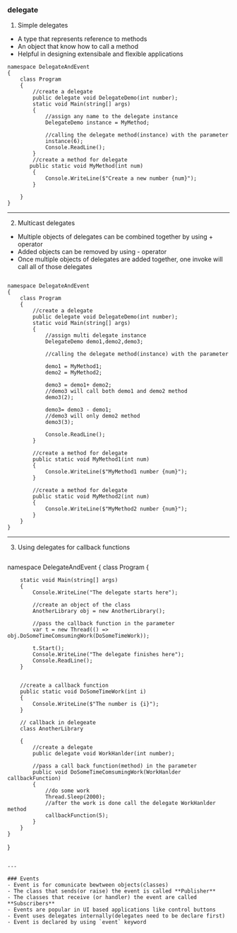 ### delegate

1. Simple delegates
  - A type that represents reference to methods
   - An object that know how to call a method
   - Helpful in designing extensibale and flexible applications

```
namespace DelegateAndEvent
{
    class Program
    {
        //create a delegate
        public delegate void DelegateDemo(int number);
        static void Main(string[] args)
        {
            //assign any name to the delegate instance
            DelegateDemo instance = MyMethod;

            //calling the delegate method(instance) with the parameter 
            instance(6);
            Console.ReadLine();
        }
        //create a method for delegate
       public static void MyMethod(int num)
        {
            Console.WriteLine($"Create a new number {num}");
        }

    }
}
```
---
2. Multicast delegates
  - Multiple objects of delegates can be combined together by using + operator
  - Added objects can be removed by using - operator
  - Once multiple objects of delegates are added together, one invoke will call all of those delegates

```

namespace DelegateAndEvent
{
    class Program
    {
        //create a delegate
        public delegate void DelegateDemo(int number);
        static void Main(string[] args)
        {
            //assign multi delegate instance
            DelegateDemo demo1,demo2,demo3;

            //calling the delegate method(instance) with the parameter 

            demo1 = MyMethod1;
            demo2 = MyMethod2;

            demo3 = demo1+ demo2;
            //demo3 will call both demo1 and demo2 method
            demo3(2);

            demo3= demo3 - demo1;
            //demo3 will only demo2 method
            demo3(3);

            Console.ReadLine();
        }

        //create a method for delegate
        public static void MyMethod1(int num)
        {
            Console.WriteLine($"MyMethod1 number {num}");
        }

        //create a method for delegate
        public static void MyMethod2(int num)
        {
            Console.WriteLine($"MyMethod2 number {num}");
        }
    }
}

```
---
3. Using delegates for callback functions

   ```
   
namespace DelegateAndEvent
{
    class Program
    {
        
        static void Main(string[] args)
        {
            Console.WriteLine("The delegate starts here");

            //create an object of the class
            AnotherLibrary obj = new AnotherLibrary();

            //pass the callback function in the parameter
            var t = new Thread(() => obj.DoSomeTimeComsumingWork(DoSomeTimeWork));
 
            t.Start();
            Console.WriteLine("The delegate finishes here");
            Console.ReadLine();
        }


        //create a callback function
        public static void DoSomeTimeWork(int i)
        {
            Console.WriteLine($"The number is {i}");
        }

        // callback in delegeate
        class AnotherLibrary 
           
        {
            //create a delegate
            public delegate void WorkHanlder(int number);

            //pass a call back function(method) in the parameter
            public void DoSomeTimeComsumingWork(WorkHanlder callbackFunction)
            {
                //do some work
                Thread.Sleep(2000);
                //after the work is done call the delegate WorkHanlder method
                callbackFunction(5);
            }
        }
    }
}

```

---

### Events
- Event is for comunicate bewtween objects(classes)
- The class that sends(or raise) the event is called **Publisher**
- The classes that receive (or handler) the event are called **Subscribers**
- Events are popular in UI based applications like control buttons
- Event uses delegates internally(delegates need to be declare first)
- Event is declared by using `event` keyword





